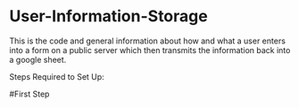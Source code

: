 # User-Information-Storage
This is the code and general information about how and what a user enters into a form on a public server which then transmits the information back into a google sheet.


Steps Required to Set Up:

#First Step
